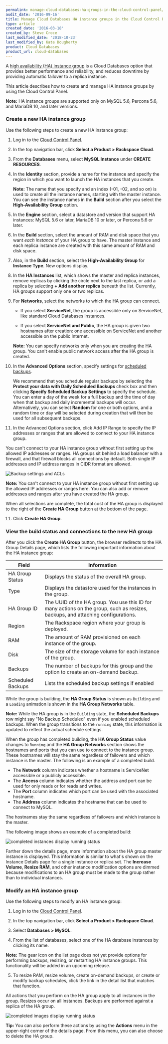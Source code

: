 ```yaml
---
permalink: manage-cloud-databases-ha-groups-in-the-cloud-control-panel/
audit_date: '2016-09-16'
title: Manage Cloud Databases HA instance groups in the Cloud Control Panel
type: article
created_date: '2016-03-18'
created_by: Steve Croce
last_modified_date: '2018-10-23'
last_modified_by: Kate Dougherty
product: Cloud Databases
product_url: cloud-databases
---
```


A [high availability \(HA\) instance group](/how-to/high-availability-for-cloud-databases/) is a Cloud Databases option that provides better performance and reliability, and reduces downtime by providing automatic failover to a replica instance.

This article describes how to create and manage HA instance groups by using the Cloud Control Panel.

**Note:** HA instance groups are supported only on MySQL 5.6, Percona 5.6, and MariaDB 10, and later versions.

### Create a new HA instance group

Use the following steps to create a new HA instance group:

1.  Log in to the [Cloud Control Panel](https://login.rackspace.com).

2.  In the top navigation bar, click **Select a Product > Rackspace Cloud**.

3.  From the **Databases** menu, select **MySQL Instance** under **CREATE
    RESOURCES**.

4.  In the **Identity** section, provide a name for the instance and specify
    the region in which you want to launch the HA instances that you create.

     **Note:** The name that you specify and an index (-01, -02, and so on) is
     used to create all the instance names, starting with the master instance.
     You can see the instance names in the **Build** section after you select
     the **High-Availability Group** option.

5.  In the **Engine** section, select a datastore and version that support HA
    instances: MySQL 5.6 or later, MariaDB 10 or later, or Percona 5.6 or
    later.

6.  In the **Build** section, select the amount of RAM and disk space that you
    want *each instance* of your HA group to have. The master instance and
    each replica instance are created with this same amount of RAM and
    disk space.

7.  Also, in the **Build** section, select the **High-Availability Group** for
    **Instance Type**. New options display.

8. In the **HA Instances** list, which shows the master and replica instances,
   remove replicas by clicking the circle next to the last replica, or add a
   replica by selecting **+ Add another replica** beneath the list. Currently,
   HA groups support only one or two replicas.

9. For **Networks**, select the networks to which the HA group can connect.

   - If you select **ServiceNet**, the group is accessible only on ServiceNet, like standard Cloud Databases instances.

   - If you select **ServiceNet and Public**, the HA group is given two hostnames after creation: one accessible on ServiceNet and another accessible on the public Internet.

   **Note:** You can specify networks only when you are creating the HA group. You can't enable public network access after the HA group is created.

9.  In the **Advanced Options** section, specify settings for [scheduled
    backups](/how-to/scheduled-backups-for-cloud-databases/).

    We recommend that you schedule regular backups by selecting the **Protect your data with Daily Scheduled Backups** check box and then clicking **Specify Scheduled Backup Settings** to specify the schedule. You can enter a day of the week for a full backup and the time of day when that backup and daily incremental backups will occur. Alternatively, you can select **Random** for one or both options, and a random time or day will be selected during creation that will then be used for all subsequent backups.

10. In the Advanced Options section, click Add IP Range to specify the IP addresses or ranges that are allowed to connect to your HA instance group.

   You can't connect to your HA instance group without first setting up the allowed IP addresses or ranges. HA groups sit behind a load balancer with a firewall, and that firewall blocks all connections by default. Both single IP addresses and IP address ranges in CIDR format are allowed.

   <img src="advanced-settings-with-backups.png" alt=" Backup settings and ACLs" />

   **Note:** You can't connect to your HA instance group without first setting up the allowed IP addresses or ranges here. You can also add or remove addresses and ranges after you have created the HA group.

   When all selections are complete, the total cost of the HA group is displayed to the right of the **Create HA Group** button at the bottom of the page.

11. Click **Create HA Group**.

### View the build status and connections to the new HA group

After you click the **Create HA Group** button, the browser redirects to the HA Group Details page, which lists the following important information about the HA instance group:

Field | Information
--- | ---
HA Group Status | Displays the status of the overall HA group.
Type | Displays the datastore used for the instances in the group.
HA Group ID | The UUID of the HA group. You use this ID for many actions on the group, such as resizes, backups, and attaching configurations.
Region | The Rackspace region where your group is deployed.
RAM | The amount of RAM provisioned on each instance of the group.
Disk | The size of the storage volume for each instance of the group.
Backups | The number of backups for this group and the option to create an on-demand backup.
Scheduled Backups | Lists the scheduled backup settings if enabled

While the group is building, the **HA Group Status** is shown as `Building` and a `Loading` animation is shown in the **HA Group Networks** table.

**Note:** While the HA group is in the `Building` state, the **Scheduled Backups** row might say "No Backup Scheduled" even if you enabled scheduled backups. When the group transitions to the `running` state, this information is updated to reflect the actual schedule settings.

When the group has completed building, the **HA Group Status** value changes to `Running` and the **HA Group Networks** section shows the hostnames and ports that you can use to connect to the instance group. These hostnames will stay the same regardless of failovers and which instance is the master. The following is an example of a completed build.

  - The **Network** column indicates whether a hostname is ServiceNet accessible or a publicly accessible.
  - The **Access** column indicates whether the address and port can be used for only reads or for reads and writes.
  - The **Port** column indicates which port can be used with the associated hostname.
  - The **Address** column indicates the hostname that can be used to connect to MySQL.

The hostnames stay the same regardless of failovers and which instance is the master.

The following image shows an example of a completed build:

<img src="details-page-with-schedule.png" alt="completed instances display running status" />

Farther down the details page, more information about the HA group master instance is displayed. This information  is similar to what's shown on the Instance Details page for a single instance or replica set. The **Increase Volume**, **Resize RAM**, and other instance modification options are dimmed because modifications to an HA group must be made to the group rather than to individual instances.

### Modify an HA instance group

Use the following steps to modify an HA instance group:

1.  Log in to the [Cloud Control Panel](https://login.rackspace.com/).

2.  In the top navigation bar, click **Select a Product > Rackspace Cloud**.

3.  Select **Databases > MySQL**.

4.  From the list of databases, select one of the HA database instances by clicking its name.

   **Note:** The gear icon on the list page does not yet provide options for performing backups, resizing, or restarting HA instance groups. This functionality will be added in an upcoming release.

5.  To resize RAM, resize volume, create on-demand backups, or create or modify backup schedules, click the link in the detail list that matches that function.

   All actions that you perform on the HA group apply to all instances in the group. Resizes occur on all instances. Backups are performed against a replica of the HA group.

   <img src="managing-cloud-databases-instance-details-built-7.png" alt="completed images display running status" />

**Tip:** You can also perform these actions by using the **Actions** menu in the upper-right corner of the details page. From this menu, you can also choose to delete the HA group.
